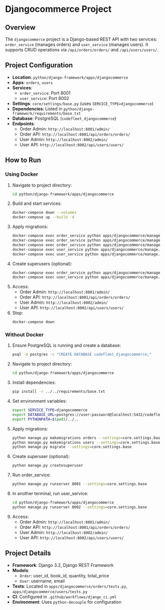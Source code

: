 # Djangocommerce Project

## Overview
The `djangocommerce` project is a Django-based REST API with two services: `order_service` (manages orders) and `user_service` (manages users). It supports CRUD operations via `/api/orders/orders/` and `/api/users/users/`.

## Project Configuration
- **Location**: `python/django-framework/apps/djangocommerce`
- **Apps**: `orders`, `users`
- **Services**:
  - `order_service`: Port 8001
  - `user_service`: Port 8002
- **Settings**: `core/settings/base.py` (uses `SERVICE_TYPE=djangocommerce`)
- **Dependencies**: Listed in `python/django-framework/requirements/base.txt`
- **Database**: PostgreSQL (`codefleet_djangocommerce`)
- **Endpoints**:
  - Order Admin: `http://localhost:8001/admin/`
  - Order API: `http://localhost:8001/api/orders/orders/`
  - User Admin: `http://localhost:8002/admin/`
  - User API: `http://localhost:8002/api/users/users/`

## How to Run

### Using Docker
1. Navigate to project directory:
   ```bash
   cd python/django-framework/apps/djangocommerce
   ```
2. Build and start services:
   ```bash
   docker-compose down --volumes
   docker-compose up --build -d
   ```
3. Apply migrations:
   ```bash
   docker-compose exec order_service python apps/djangocommerce/manage.py makemigrations orders --settings=core.settings.base
   docker-compose exec order_service python apps/djangocommerce/manage.py makemigrations users --settings=core.settings.base
   docker-compose exec order_service python apps/djangocommerce/manage.py migrate --settings=core.settings.base
   docker-compose exec user_service python apps/djangocommerce/manage.py makemigrations users --settings=core.settings.base
   docker-compose exec user_service python apps/djangocommerce/manage.py migrate --settings=core.settings.base
   ```
4. Create superusers (optional):
   ```bash
   docker-compose exec order_service python apps/djangocommerce/manage.py createsuperuser
   docker-compose exec user_service python apps/djangocommerce/manage.py createsuperuser
   ```
5. Access:
   - Order Admin: `http://localhost:8001/admin/`
   - Order API: `http://localhost:8001/api/orders/orders/`
   - User Admin: `http://localhost:8002/admin/`
   - User API: `http://localhost:8002/api/users/users/`
6. Stop:
   ```bash
   docker-compose down
   ```

### Without Docker
1. Ensure PostgreSQL is running and create a database:
   ```bash
   psql -U postgres -c "CREATE DATABASE codefleet_djangocommerce;"
   ```
2. Navigate to project directory:
   ```bash
   cd python/django-framework/apps/djangocommerce
   ```
3. Install dependencies:
   ```bash
   pip install -r ../../requirements/base.txt
   ```
4. Set environment variables:
   ```bash
   export SERVICE_TYPE=djangocommerce
   export DATABASE_URL=postgres://user:password@localhost:5432/codefleet_djangocommerce
   export PYTHONPATH=$(pwd)/../..
   ```
5. Apply migrations:
   ```bash
   python manage.py makemigrations orders --settings=core.settings.base
   python manage.py makemigrations users --settings=core.settings.base
   python manage.py migrate --settings=core.settings.base
   ```
6. Create superuser (optional):
   ```bash
   python manage.py createsuperuser
   ```
7. Run order_service:
   ```bash
   python manage.py runserver 8001 --settings=core.settings.base
   ```
8. In another terminal, run user_service:
   ```bash
   cd python/django-framework/apps/djangocommerce
   python manage.py runserver 8002 --settings=core.settings.base
   ```
9. Access:
   - Order Admin: `http://localhost:8001/admin/`
   - Order API: `http://localhost:8001/api/orders/orders/`
   - User Admin: `http://localhost:8002/admin/`
   - User API: `http://localhost:8002/api/users/users/`

## Project Details
- **Framework**: Django 3.2, Django REST Framework
- **Models**:
  - `Order`: user_id, book_id, quantity, total_price
  - `User`: username, email
- **Tests**: Located in `apps/djangocommerce/orders/tests.py`, `apps/djangocommerce/users/tests.py`
- **CI**: Configured in `.github/workflows/django_ci.yml`
- **Environment**: Uses `python-decouple` for configuration